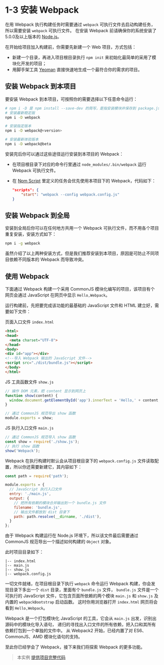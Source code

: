 1-3 安装 Webpack
==============

在用 Webpack 执行构建任务时需要通过 `webpack` 可执行文件去启动构建任务，所以需要安装 `webpack` 可执行文件。 在安装 Webpack 前请确保你的系统安装了5.0.0及以上版本的 [Node.js](https://nodejs.org)。

在开始给项目加入构建前，你需要先新建一个 Web 项目，方式包括：

*   新建一个目录，再进入项目根目录执行 `npm init` 来初始化最简单的采用了模块化开发的项目；
*   用脚手架工具 [Yeoman](http://yeoman.io) 直接快速地生成一个最符合你的需求的项目。

安装 Webpack 到本项目
---------------

要安装 Webpack 到本项目，可按照你的需要选择以下任意命令运行：

```bash
# npm i -D 是 npm install --save-dev 的简写，是指安装模块并保存到 package.json 的 devDependencies
# 安装最新稳定版
npm i -D webpack

# 安装指定版本
npm i -D webpack@<version>

# 安装最新体验版本
npm i -D webpack@beta

```

安装完后你可以通过这些途径运行安装到本项目的 Webpack：

*   在项目根目录下对应的命令行里通过 `node_modules/.bin/webpack` 运行 Webpack 可执行文件。
*   在 [Npm Script](常见的构建工具及对比/npm_script.md) 里定义的任务会优先使用本项目下的 Webpack，代码如下：
    
    ```json
    "scripts": {
        "start": "webpack --config webpack.config.js"
    }
    
    ```
    

安装 Webpack 到全局
--------------

安装到全局后你可以在任何地方共用一个 Webpack 可执行文件，而不用各个项目重复安装，安装方式如下：

```bash
npm i -g webpack

```

虽然介绍了以上两种安装方式，但是我们推荐安装到本项目，原因是可防止不同项目依赖不同版本的 Webpack 而导致冲突。

使用 Webpack
----------

下面通过 Webpack 构建一个采用 CommonJS 模块化编写的项目，该项目有个网页会通过 JavaScript 在网页中显示 `Hello,Webpack`。

运行构建前，先把要完成该功能的最基础的 JavaScript 文件和 HTML 建立好，需要如下文件：

页面入口文件 `index.html`

```html
<html>
<head>
  <meta charset="UTF-8">
</head>
<body>
<div id="app"></div>
<!--导入 Webpack 输出的 JavaScript 文件-->
<script src="./dist/bundle.js"></script>
</body>
</html>

```

JS 工具函数文件 `show.js`

```js
// 操作 DOM 元素，把 content 显示到网页上
function show(content) {
  window.document.getElementById('app').innerText = 'Hello,' + content;
}

// 通过 CommonJS 规范导出 show 函数
module.exports = show;

```

JS 执行入口文件 `main.js`

```js
// 通过 CommonJS 规范导入 show 函数
const show = require('./show.js');
// 执行 show 函数
show('Webpack');

```

Webpack 在执行构建时默认会从项目根目录下的 `webpack.config.js` 文件读取配置，所以你还需要新建它，其内容如下：

```js
const path = require('path');

module.exports = {
  // JavaScript 执行入口文件
  entry: './main.js',
  output: {
    // 把所有依赖的模块合并输出到一个 bundle.js 文件
    filename: 'bundle.js',
    // 输出文件都放到 dist 目录下
    path: path.resolve(__dirname, './dist'),
  }
};

```

由于 Webpack 构建运行在 Node.js 环境下，所以该文件最后需要通过 CommonJS 规范导出一个描述如何构建的 `Object` 对象。

此时项目目录如下：

```
|-- index.html
|-- main.js
|-- show.js
|-- webpack.config.js

```

一切文件就绪，在项目根目录下执行 `webpack` 命令运行 Webpack 构建，你会发现目录下多出一个 `dist` 目录，里面有个 `bundle.js` 文件， `bundle.js` 文件是一个可执行的 JavaScript 文件，它包含页面所依赖的两个模块 `main.js` 和 `show.js` 及内置的 `webpackBootstrap` 启动函数。 这时你用浏览器打开 `index.html` 网页将会看到 `Hello,Webpack`。

Webpack 是一个打包模块化 JavaScript 的工具，它会从 `main.js` 出发，识别出源码中的模块化导入语句， 递归的寻找出入口文件的所有依赖，把入口和其所有依赖打包到一个单独的文件中。 从 Webpack2 开始，已经内置了对 ES6、CommonJS、AMD 模块化语句的支持。

至此你已经学会了 Webpack，接下来我们将探索 Webpack 的更多功能。

> 本实例 <a href="../zip/1-3安装与使用.zip" target="_blank">提供项目完整代码</a>